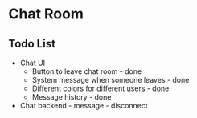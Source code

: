 # Chat Room

## Todo List

- Chat UI
    - Button to leave chat room - done
    - System message when someone leaves - done
    - Different colors for different users - done
    - Message history - done
- Chat backend
      - message
      - disconnect